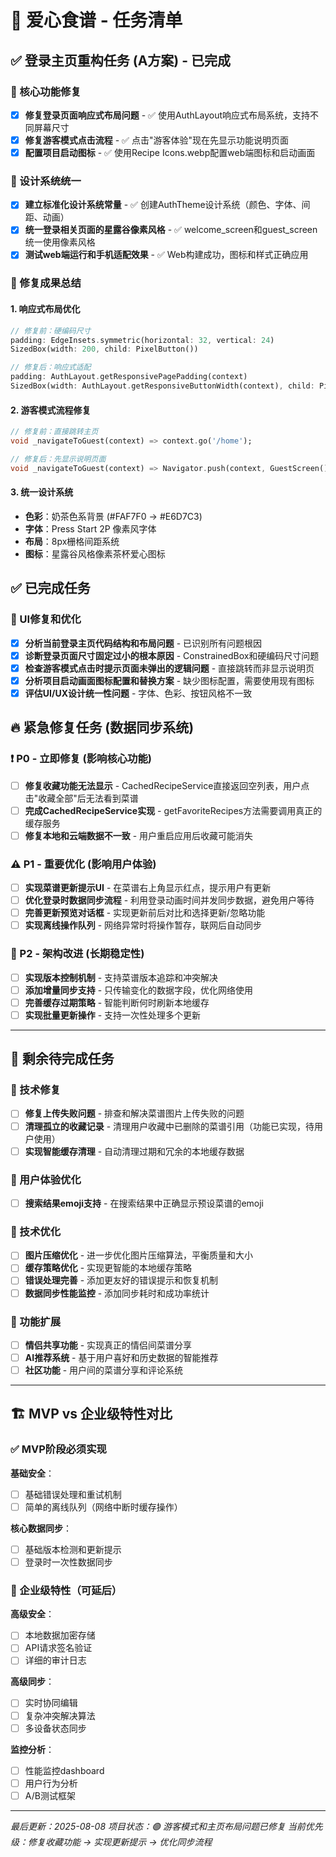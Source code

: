 # 🍳 爱心食谱 - 任务清单

## ✅ 登录主页重构任务 (A方案) - 已完成

### 📱 核心功能修复
- [x] **修复登录页面响应式布局问题** - ✅ 使用AuthLayout响应式布局系统，支持不同屏幕尺寸
- [x] **修复游客模式点击流程** - ✅ 点击"游客体验"现在先显示功能说明页面
- [x] **配置项目启动图标** - ✅ 使用Recipe Icons.webp配置web端图标和启动画面

### 🎨 设计系统统一
- [x] **建立标准化设计系统常量** - ✅ 创建AuthTheme设计系统（颜色、字体、间距、动画）
- [x] **统一登录相关页面的星露谷像素风格** - ✅ welcome_screen和guest_screen统一使用像素风格
- [x] **测试web端运行和手机适配效果** - ✅ Web构建成功，图标和样式正确应用

### 🎯 修复成果总结

#### 1. 响应式布局优化
```dart
// 修复前：硬编码尺寸
padding: EdgeInsets.symmetric(horizontal: 32, vertical: 24)  
SizedBox(width: 200, child: PixelButton())

// 修复后：响应式适配
padding: AuthLayout.getResponsivePagePadding(context)
SizedBox(width: AuthLayout.getResponsiveButtonWidth(context), child: PixelButton())
```

#### 2. 游客模式流程修复
```dart
// 修复前：直接跳转主页
void _navigateToGuest(context) => context.go('/home');

// 修复后：先显示说明页面  
void _navigateToGuest(context) => Navigator.push(context, GuestScreen());
```

#### 3. 统一设计系统
- **色彩**：奶茶色系背景 (#FAF7F0 → #E6D7C3)
- **字体**：Press Start 2P 像素风字体
- **布局**：8px栅格间距系统  
- **图标**：星露谷风格像素茶杯爱心图标

## ✅ 已完成任务

### 🎨 UI修复和优化  
- [x] **分析当前登录主页代码结构和布局问题** - 已识别所有问题根因
- [x] **诊断登录页面尺寸固定过小的根本原因** - ConstrainedBox和硬编码尺寸问题
- [x] **检查游客模式点击时提示页面未弹出的逻辑问题** - 直接跳转而非显示说明页
- [x] **分析项目启动画面图标配置和替换方案** - 缺少图标配置，需要使用现有图标
- [x] **评估UI/UX设计统一性问题** - 字体、色彩、按钮风格不一致

## 🔥 紧急修复任务 (数据同步系统)

### ❗ P0 - 立即修复 (影响核心功能)
- [ ] **修复收藏功能无法显示** - CachedRecipeService直接返回空列表，用户点击"收藏全部"后无法看到菜谱
- [ ] **完成CachedRecipeService实现** - getFavoriteRecipes方法需要调用真正的缓存服务
- [ ] **修复本地和云端数据不一致** - 用户重启应用后收藏可能消失

### ⚠️ P1 - 重要优化 (影响用户体验)
- [ ] **实现菜谱更新提示UI** - 在菜谱右上角显示红点，提示用户有更新
- [ ] **优化登录时数据同步流程** - 利用登录动画时间并发同步数据，避免用户等待
- [ ] **完善更新预览对话框** - 实现更新前后对比和选择更新/忽略功能
- [ ] **实现离线操作队列** - 网络异常时将操作暂存，联网后自动同步

### 🔧 P2 - 架构改进 (长期稳定性)
- [ ] **实现版本控制机制** - 支持菜谱版本追踪和冲突解决
- [ ] **添加增量同步支持** - 只传输变化的数据字段，优化网络使用
- [ ] **完善缓存过期策略** - 智能判断何时刷新本地缓存
- [ ] **实现批量更新操作** - 支持一次性处理多个更新

---

## 🎯 剩余待完成任务

### 🔧 技术修复
- [ ] **修复上传失败问题** - 排查和解决菜谱图片上传失败的问题
- [ ] **清理孤立的收藏记录** - 清理用户收藏中已删除的菜谱引用（功能已实现，待用户使用）
- [ ] **实现智能缓存清理** - 自动清理过期和冗余的本地缓存数据

### 📱 用户体验优化
- [ ] **搜索结果emoji支持** - 在搜索结果中正确显示预设菜谱的emoji

### 🔧 技术优化
- [ ] **图片压缩优化** - 进一步优化图片压缩算法，平衡质量和大小
- [ ] **缓存策略优化** - 实现更智能的本地缓存策略 
- [ ] **错误处理完善** - 添加更友好的错误提示和恢复机制
- [ ] **数据同步性能监控** - 添加同步耗时和成功率统计

### 🌟 功能扩展
- [ ] **情侣共享功能** - 实现真正的情侣间菜谱分享
- [ ] **AI推荐系统** - 基于用户喜好和历史数据的智能推荐
- [ ] **社区功能** - 用户间的菜谱分享和评论系统

---

## 🏗️ MVP vs 企业级特性对比

### ✅ MVP阶段必须实现
**基础安全**：
- [ ] 基础错误处理和重试机制
- [ ] 简单的离线队列（网络中断时缓存操作）

**核心数据同步**：
- [ ] 基础版本检测和更新提示
- [ ] 登录时一次性数据同步

### 🚀 企业级特性（可延后）
**高级安全**：
- [ ] 本地数据加密存储
- [ ] API请求签名验证
- [ ] 详细的审计日志

**高级同步**：
- [ ] 实时协同编辑
- [ ] 复杂冲突解决算法
- [ ] 多设备状态同步

**监控分析**：
- [ ] 性能监控dashboard
- [ ] 用户行为分析
- [ ] A/B测试框架

---

*最后更新：2025-08-08*
*项目状态：🟢 游客模式和主页布局问题已修复*
*当前优先级：修复收藏功能 → 实现更新提示 → 优化同步流程*